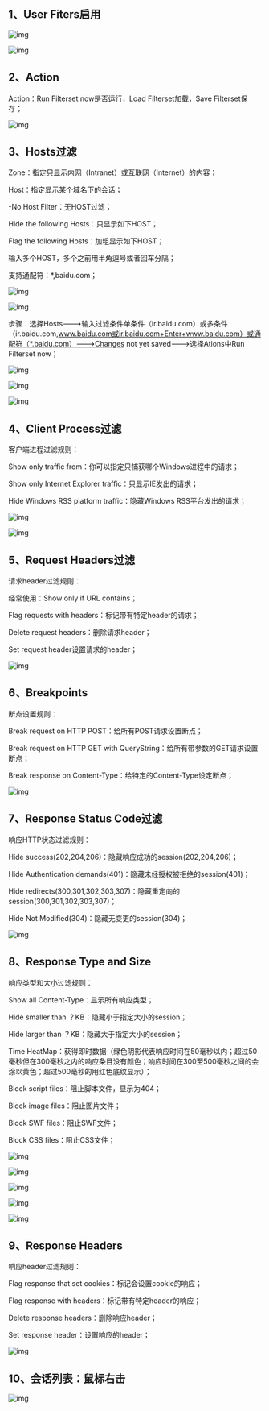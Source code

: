 ## 1、User Fiters启用

![img](https://images2017.cnblogs.com/blog/1140207/201710/1140207-20171004215557318-1587287944.png)

![img](https://images2017.cnblogs.com/blog/1140207/201710/1140207-20171004215617927-1558972014.png)

## 2、Action

Action：Run Filterset now是否运行，Load Filterset加载，Save Filterset保存；

![img](https://images2017.cnblogs.com/blog/1140207/201710/1140207-20171004215736083-1739463428.png)

## 3、Hosts过滤

Zone：指定只显示内网（Intranet）或互联网（Internet）的内容；

Host：指定显示某个域名下的会话；

-No Host Filter：无HOST过滤；

Hide the following Hosts：只显示如下HOST；

Flag the following Hosts：加粗显示如下HOST；

输入多个HOST，多个之前用半角逗号或者回车分隔；

支持通配符：*,baidu.com；

![img](https://images2017.cnblogs.com/blog/1140207/201710/1140207-20171004220038490-957479275.png)

![img](https://images2017.cnblogs.com/blog/1140207/201710/1140207-20171004220047099-2027676117.png)

步骤：选择Hosts--->输入过滤条件单条件（ir.baidu.com）或多条件（ir.baidu.com,www.baidu.com或ir.baidu.com+Enter+www.baidu.com）或通配符（*.baidu.com）--->Changes not yet saved--->选择Ations中Run Filterset now；

![img](https://images2017.cnblogs.com/blog/1140207/201710/1140207-20171004220150693-846848458.png)

![img](https://images2017.cnblogs.com/blog/1140207/201710/1140207-20171004220206427-1732329327.png)

![img](https://images2017.cnblogs.com/blog/1140207/201710/1140207-20171004220217458-1855990795.png)

## 4、Client Process过滤

客户端进程过滤规则：

  Show only traffic from：你可以指定只捕获哪个Windows进程中的请求；

  Show only Internet Explorer traffic：只显示IE发出的请求；

  Hide Windows RSS platform traffic：隐藏Windows RSS平台发出的请求；

![img](https://images2017.cnblogs.com/blog/1140207/201710/1140207-20171004220357771-1964628074.png)

![img](https://images2017.cnblogs.com/blog/1140207/201710/1140207-20171004220414349-833463407.png)

## 5、Request Headers过滤

请求header过滤规则：

  经常使用：Show only if URL contains；

  Flag requests with headers：标记带有特定header的请求；

  Delete request headers：删除请求header；

  Set request header设置请求的header；

![img](https://images2017.cnblogs.com/blog/1140207/201710/1140207-20171004220516802-468891339.png)

## 6、Breakpoints

断点设置规则：

  Break request on HTTP POST：给所有POST请求设置断点；

  Break request on HTTP GET with QueryString：给所有带参数的GET请求设置断点；

  Break response on Content-Type：给特定的Content-Type设定断点；

![img](https://images2017.cnblogs.com/blog/1140207/201710/1140207-20171004220618693-751344101.png)

## 7、Response Status Code过滤

响应HTTP状态过滤规则：

  Hide success(202,204,206)：隐藏响应成功的session(202,204,206)；

  Hide Authentication demands(401)：隐藏未经授权被拒绝的session(401)；

  Hide redirects(300,301,302,303,307)：隐藏重定向的session(300,301,302,303,307)；

  Hide Not Modified(304)：隐藏无变更的session(304)；

![img](https://images2017.cnblogs.com/blog/1140207/201710/1140207-20171004220735911-1101918927.png)

## 8、Response Type and Size

响应类型和大小过滤规则：

  Show all Content-Type：显示所有响应类型；

  Hide smaller than ？KB：隐藏小于指定大小的session；

  Hide larger than ？KB：隐藏大于指定大小的session；

  Time HeatMap：获得即时数据（绿色阴影代表响应时间在50毫秒以内；超过50毫秒但在300毫秒之内的响应条目没有颜色；响应时间在300至500毫秒之间的会涂以黄色；超过500毫秒的用红色底纹显示）；

  Block script files：阻止脚本文件，显示为404；

  Block image files：阻止图片文件；

  Block SWF files：阻止SWF文件；

  Block CSS files：阻止CSS文件；

![img](https://images2017.cnblogs.com/blog/1140207/201710/1140207-20171004221026630-1573374574.png)

![img](https://images2017.cnblogs.com/blog/1140207/201710/1140207-20171004221044661-215943084.png)

![img](https://images2017.cnblogs.com/blog/1140207/201710/1140207-20171004221101083-789204519.png)

![img](https://images2017.cnblogs.com/blog/1140207/201710/1140207-20171004221120958-1994702363.png)

![img](https://images2017.cnblogs.com/blog/1140207/201710/1140207-20171004221143177-393365444.png)

## 9、Response Headers

响应header过滤规则：

  Flag response that set cookies：标记会设置cookie的响应；

  Flag response with headers：标记带有特定header的响应；

  Delete response headers：删除响应header；

  Set response header：设置响应的header；

![img](https://images2017.cnblogs.com/blog/1140207/201710/1140207-20171004221658365-1338290611.png)

## 10、会话列表：鼠标右击

![img](https://images2017.cnblogs.com/blog/1140207/201710/1140207-20171004221807833-1217194782.png)
